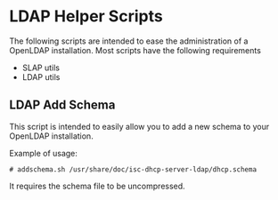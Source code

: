 LDAP Helper Scripts
===================

The following scripts are intended to ease the administration of a OpenLDAP installation.
Most scripts have the following requirements

* SLAP utils
 * LDAP utils

LDAP Add Schema
---------------

This script is intended to easily allow you to add a new schema to your OpenLDAP installation.

Example of usage:

    # addschema.sh /usr/share/doc/isc-dhcp-server-ldap/dhcp.schema

It requires the schema file to be uncompressed.

